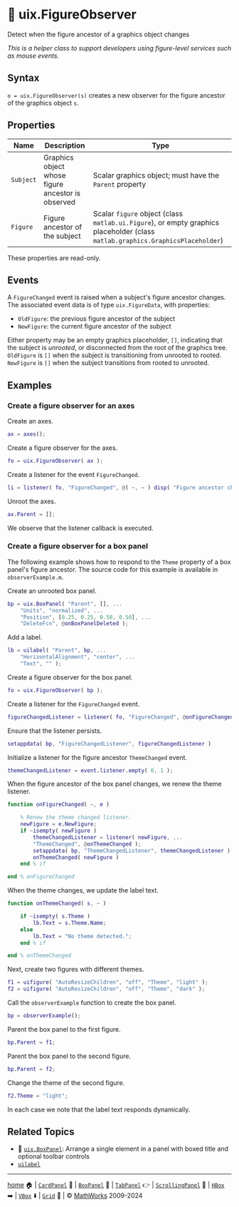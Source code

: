 # :telescope: uix.FigureObserver

Detect when the figure ancestor of a graphics object changes

*This is a helper class to support developers using figure-level services such as mouse events.*

## Syntax

`o = uix.FigureObserver(s)` creates a new observer for the figure ancestor of the graphics object `s`.

## Properties

| Name | Description | Type |
| --- | --- | --- |
| `Subject` | Graphics object whose figure ancestor is observed | Scalar graphics object; must have the `Parent` property |
| `Figure` | Figure ancestor of the subject | Scalar `figure` object (class `matlab.ui.Figure`), or empty graphics placeholder (class `matlab.graphics.GraphicsPlaceholder`) |

These properties are read-only.

## Events

A `FigureChanged` event is raised when a subject's figure ancestor changes. The associated event data is of type `uix.FigureData`, with properties:

* `OldFigure`: the previous figure ancestor of the subject
* `NewFigure`: the current figure ancestor of the subject

Either property may be an empty graphics placeholder, `[]`, indicating that the subject is *unrooted*, or disconnected from the root of the graphics tree. `OldFigure` is `[]` when the subject is transitioning from unrooted to rooted. `NewFigure` is `[]` when the subject transitions from rooted to unrooted.

## Examples

### Create a figure observer for an axes

Create an axes.
```matlab
ax = axes();
```

Create a figure observer for the axes.
```matlab
fo = uix.FigureObserver( ax );
```

Create a listener for the event `FigureChanged`.
```matlab
li = listener( fo, "FigureChanged", @( ~, ~ ) disp( "Figure ancestor changed!" ) );
```

Unroot the axes.
```matlab
ax.Parent = [];
```

We observe that the listener callback is executed.

### Create a figure observer for a box panel

The following example shows how to respond to the `Theme` property of a box panel's figure ancestor. The source code for this example is available in `observerExample.m`.

Create an unrooted box panel.
```matlab
bp = uix.BoxPanel( "Parent", [], ...
    "Units", "normalized", ...
    "Position", [0.25, 0.25, 0.50, 0.50], ...
    "DeleteFcn", @onBoxPanelDeleted ); 
```

Add a label.
```matlab
lb = uilabel( "Parent", bp, ...
    "HorizontalAlignment", "center", ...
    "Text", "" ); 
```

Create a figure observer for the box panel.
```matlab
fo = uix.FigureObserver( bp ); 
```

Create a listener for the `FigureChanged` event.
```matlab
figureChangedListener = listener( fo, "FigureChanged", @onFigureChanged ); 
```

Ensure that the listener persists.
```matlab
setappdata( bp, "FigureChangedListener", figureChangedListener ) 
```

Initialize a listener for the figure ancestor `ThemeChanged` event.
```matlab
themeChangedListener = event.listener.empty( 0, 1 ); 
```

When the figure ancestor of the box panel changes, we renew the theme listener.
```matlab
function onFigureChanged( ~, e )

    % Renew the theme changed listener.
    newFigure = e.NewFigure;
    if ~isempty( newFigure )
        themeChangedListener = listener( newFigure, ...
        "ThemeChanged", @onThemeChanged );
        setappdata( bp, "ThemeChangedListener", themeChangedListener )
        onThemeChanged( newFigure )
    end % if

end % onFigureChanged 
```

When the theme changes, we update the label text.
```matlab
function onThemeChanged( s, ~ )

    if ~isempty( s.Theme )
        lb.Text = s.Theme.Name;
    else
        lb.Text = "No theme detected.";
    end % if

end % onThemeChanged 
```

Next, create two figures with different themes.
```matlab
f1 = uifigure( "AutoResizeChildren", "off", "Theme", "light" );
f2 = uifigure( "AutoResizeChildren", "off", "Theme", "dark" ); 
```

Call the `observerExample` function to create the box panel.
```matlab
bp = observerExample(); 
```

Parent the box panel to the first figure.
```matlab
bp.Parent = f1; 
```

Parent the box panel to the second figure.
```matlab
bp.Parent = f2; 
```

Change the theme of the second figure.
```matlab
f2.Theme = "light"; 
```

In each case we note that the label text responds dynamically.

## Related Topics

* :black_square_button: [`uix.BoxPanel`](uixBoxPanel.md): Arrange a single element in a panel with boxed title and optional toolbar controls
* [`uilabel`](https://www.mathworks.com/help/matlab/ref/uilabel.html)

___

[home](index.md) :house: | [`CardPanel`](uixCardPanel.md) :card_index: | [`BoxPanel`](uixBoxPanel.md) :black_square_button: | [`TabPanel`](uixTabPanel.md) :point_right: | [`ScrollingPanel`](uixScrollingPanel.md) :scroll: | [`HBox`](uixHBox.md) :arrow_right: | [`VBox`](uixVBox.md) :arrow_down: | [`Grid`](uixGrid.md) :symbols: | :copyright: [MathWorks](https://www.mathworks.com/services/consulting.html) 2009-2024